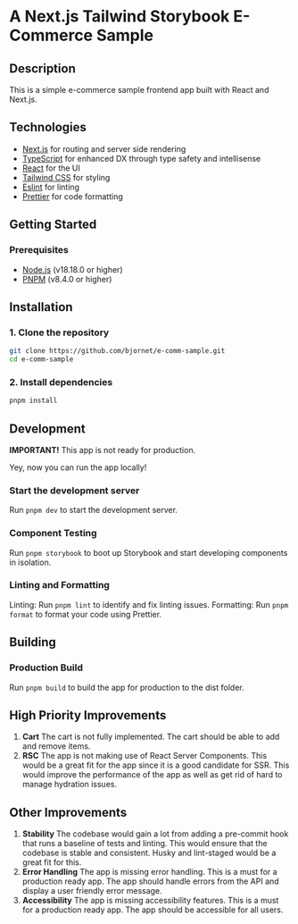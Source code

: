 # A Next.js Tailwind Storybook E-Commerce Sample

## Description

This is a simple e-commerce sample frontend app built with React and Next.js.

## Technologies

- [Next.js](https://nextjs.org/) for routing and server side rendering
- [TypeScript](https://www.typescriptlang.org/) for enhanced DX through type safety and intellisense
- [React](https://reactjs.org/) for the UI
- [Tailwind CSS](https://tailwindcss.com/) for styling
- [Eslint](https://eslint.org/) for linting
- [Prettier](https://prettier.io/) for code formatting

## Getting Started

### Prerequisites

- [Node.js](https://nodejs.org/en/) (v18.18.0 or higher)
- [PNPM](https://pnpm.io/) (v8.4.0 or higher)

## Installation

### 1. Clone the repository

```sh
git clone https://github.com/bjornet/e-comm-sample.git
cd e-comm-sample
```

### 2. Install dependencies

```sh
pnpm install
```

## Development

**IMPORTANT!** This app is not ready for production.

Yey, now you can run the app locally!

### Start the development server

Run `pnpm dev` to start the development server.

### Component Testing

Run `pnpm storybook` to boot up Storybook and start developing components in isolation.

### Linting and Formatting

Linting: Run `pnpm lint` to identify and fix linting issues. Formatting: Run `pnpm format` to format your code using Prettier.

## Building

### Production Build

Run `pnpm build` to build the app for production to the dist folder.

## High Priority Improvements

1. **Cart** The cart is not fully implemented. The cart should be able to add and remove items.
2. **RSC** The app is not making use of React Server Components. This would be a great fit for the app since it is a good candidate for SSR. This would improve the performance of the app as well as get rid of hard to manage hydration issues.

## Other Improvements

1. **Stability** The codebase would gain a lot from adding a pre-commit hook that runs a baseline of tests and linting. This would ensure that the codebase is stable and consistent. Husky and lint-staged would be a great fit for this.
2. **Error Handling** The app is missing error handling. This is a must for a production ready app. The app should handle errors from the API and display a user friendly error message.
3. **Accessibility** The app is missing accessibility features. This is a must for a production ready app. The app should be accessible for all users.
